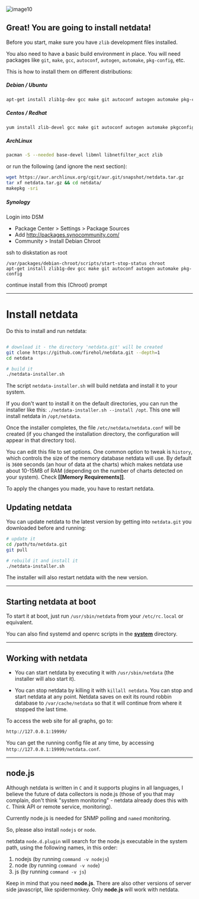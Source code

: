 ![image10](https://cloud.githubusercontent.com/assets/2662304/14253729/534c6f9c-fa95-11e5-8243-93eb0df719aa.gif)


## Great! You are going to install netdata!

Before you start, make sure you have `zlib` development files installed.

You also need to have a basic build environment in place. You will need packages like
`git`, `make`, `gcc`, `autoconf`, `autogen`, `automake`, `pkg-config`, etc.

This is how to install them on different distributions:

##### Debian / Ubuntu

```sh
apt-get install zlib1g-dev gcc make git autoconf autogen automake pkg-config
```

##### Centos / Redhat

```sh
yum install zlib-devel gcc make git autoconf autogen automake pkgconfig
```

##### ArchLinux

```sh
pacman -S --needed base-devel libmnl libnetfilter_acct zlib
```

or run the following (and ignore the next section):

```sh
wget https://aur.archlinux.org/cgit/aur.git/snapshot/netdata.tar.gz
tar xf netdata.tar.gz && cd netdata/
makepkg -sri
```

##### Synology

Login into DSM

- Package Center > Settings > Package Sources
- Add http://packages.synocommunity.com/
- Community > Install Debian Chroot

ssh to diskstation as root

```
/var/packages/debian-chroot/scripts/start-stop-status chroot
apt-get install zlib1g-dev gcc make git autoconf autogen automake pkg-config
```
continue install from this (Chroot) prompt

---

# Install netdata

Do this to install and run netdata:

```sh

# download it - the directory 'netdata.git' will be created
git clone https://github.com/firehol/netdata.git --depth=1
cd netdata

# build it
./netdata-installer.sh

```

The script `netdata-installer.sh` will build netdata and install it to your system.

If you don't want to install it on the default directories, you can run the installer like this: `./netdata-installer.sh --install /opt`. This one will install netdata in `/opt/netdata`.

Once the installer completes, the file `/etc/netdata/netdata.conf` will be created (if you changed the installation directory, the configuration will appear in that directory too).

You can edit this file to set options. One common option to tweak is `history`, which controls the size of the memory database netdata will use. By default is `3600` seconds (an hour of data at the charts) which makes netdata use about 10-15MB of RAM (depending on the number of charts detected on your system). Check **[[Memory Requirements]]**.

To apply the changes you made, you have to restart netdata.

## Updating netdata

You can update netdata to the latest version by getting into `netdata.git` you downloaded before and running:

```sh
# update it
cd /path/to/netdata.git
git pull

# rebuild it and install it
./netdata-installer.sh
```

The installer will also restart netdata with the new version.

---

## Starting netdata at boot

To start it at boot, just run `/usr/sbin/netdata` from your `/etc/rc.local` or equivalent.

You can also find systemd and openrc scripts in the **[system](https://github.com/firehol/netdata/tree/master/system)** directory.

---

## Working with netdata

- You can start netdata by executing it with `/usr/sbin/netdata` (the installer will also start it).

- You can stop netdata by killing it with `killall netdata`.
    You can stop and start netdata at any point. Netdata saves on exit its round robbin
    database to `/var/cache/netdata` so that it will continue from where it stopped the last time.

To access the web site for all graphs, go to:

 ```
 http://127.0.0.1:19999/
 ```

You can get the running config file at any time, by accessing `http://127.0.0.1:19999/netdata.conf`.

---

## node.js

Although netdata is written in `C` and it supports plugins in all languages, I believe the future of data collectors is node.js (those of you that may complain, don't think "system monitoring" - netdata already does this with `C`. Think API or remote service, monitoring).

Currently node.js is needed for SNMP polling and `named` monitoring.

So, please also install `nodejs` or `node`.

netdata `node.d.plugin` will search for the node.js executable in the system path, using the following names, in this order:

1. nodejs (by running `command -v nodejs`)
2. node (by running `command -v node`)
3. js (by running `command -v js`)

Keep in mind that you need **node.js**. There are also other versions of server side javascript, like spidermonkey. Only **node.js** will work with netdata.

